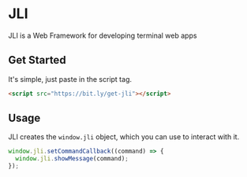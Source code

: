 # JLI

JLI is a Web Framework for developing terminal web apps

## Get Started

It's simple, just paste in the script tag.

```html
<script src="https://bit.ly/get-jli"></script>
```

## Usage

JLI creates the `window.jli` object, which you can use to interact with it.

```javascript
window.jli.setCommandCallback((command) => {
  window.jli.showMessage(command);
});
```
